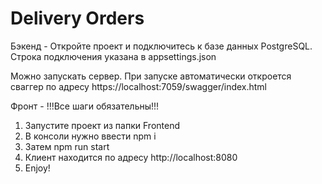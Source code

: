 # Delivery Orders

Бэкенд - 
Откройте проект и подключитесь к базе данных PostgreSQL. Строка подключения указана в appsettings.json

Можно запускать сервер. При запуске автоматически откроется сваггер по адресу https://localhost:7059/swagger/index.html

Фронт - !!!Все шаги обязательны!!!
1) Запустите проект из папки Frontend
2) В консоли нужно ввести npm i
3) Затем npm run start
4) Клиент находится по адресу http://localhost:8080
5) Enjoy!
 
